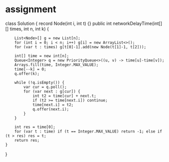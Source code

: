 # assignment
class Solution {
    record Node(int i, int t) {}
    public int networkDelayTime(int[][] times, int n, int k) {
        
        List<Node>[] g = new List[n];
        for (int i = 0; i < n; i++) g[i] = new ArrayList<>();
        for (var t : times) g[t[0]-1].add(new Node(t[1]-1, t[2]));

        int[] time = new int[n];
        Queue<Integer> q = new PriorityQueue<>((u, v) -> time[u]-time[v]);
        Arrays.fill(time, Integer.MAX_VALUE);
        time[--k] = 0;
        q.offer(k);

        while (!q.isEmpty()) {
            var cur = q.poll();
            for (var next : g[cur]) {
                int t2 = time[cur] + next.t;
                if (t2 >= time[next.i]) continue;
                time[next.i] = t2;
                q.offer(next.i);
            }
        }

        int res = time[0];
        for (var t : time) if (t == Integer.MAX_VALUE) return -1; else if (t > res) res = t;
        return res;
    }
}
